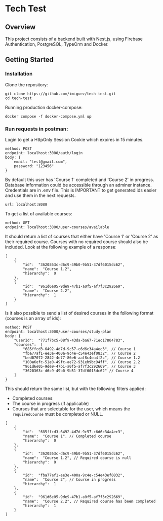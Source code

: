 # Tech Test
  

## Overview

This project consists of a backend built with Nest.js, using Firebase Authentication, PostgreSQL, TypeOrm and Docker.


## Getting Started  

### Installation

Clone the repository:
```
git clone https://github.com/imiguez/tech-test.git 
cd tech-test
```
Running production docker-compose:
```
docker compose -f docker-compose.yml up
```

### Run requests in postman:
Login to get a HttpOnly Session Cookie which expires in 15 minutes.
```
method: POST
endpoint: localhost:3000/auth/login
body: {
	email: "test@gmail.com",
	password: "123456"
}
```
By default this user has 'Course 1' completed and 'Course 2' in progress. 
Database information could be accessible through an adminer instance. Credentials are in .env file.
This is IMPORTANT to get generated ids easier and use them in the next requests.
```
url: localhost:8080
```
To get a list of available courses:
```
method: GET
endpoint: localhost:3000/user-courses/available
```
It should return a list of courses that either have 'Course 1' or 'Course 2' as their required course. Courses with no required course should also be included. Look at the following example of a response:
```
[
	{
		"id":  "3620363c-d6c9-49b0-9b51-37df6015dc62",
		"name":  "Course 1.2",
		"hierarchy":  0
	},
	{
		"id":  "961d6e05-9de9-47b1-a0f5-af7f3c292669",
		"name":  "Course 2.2",
		"hierarchy":  1
	}
]
```
Is it also possible to send a list of desired courses in the following format (courses is an array of ids):
```
method: POST
endpoint: localhost:3000/user-courses/study-plan
body: {
	"userId":  "771f7bc5-08f9-43da-ba67-71ec17804783",
	"courses":  [
		"685ffcd3-6492-4d7d-9c57-c6d6c34a4ec3", // Course 1
		"fba77af1-ee3e-400a-9c4e-c54e43ef0832", // Course 2
		"bed07072-2842-4e77-86e6-aaf8c4ea4f2c", // Course 1.2
		"108a6efc-51e0-49fc-ae72-931eb9bc94ff", // Course 2.2
		"961d6e05-9de9-47b1-a0f5-af7f3c292669", // Course 3
		"3620363c-d6c9-49b0-9b51-37df6015dc62" // Course 4
	]
}
```

This should return the same list, but with the following filters applied:
-   Completed courses
-   The course in progress (if applicable)
-   Courses that are selectable for the user, which means the `requiredCourse` must be completed or NULL.
```
[
	{
		"id":  "685ffcd3-6492-4d7d-9c57-c6d6c34a4ec3",
		"name":  "Course 1", // Completed course
		"hierarchy":  0
	},
	{
		"id":  "3620363c-d6c9-49b0-9b51-37df6015dc62",
		"name":  "Course 1.2", // Required course is null
		"hierarchy":  0
	},
	{
		"id":  "fba77af1-ee3e-400a-9c4e-c54e43ef0832",
		"name":  "Course 2", // Course in progress
		"hierarchy":  1
	},
	{
		"id":  "961d6e05-9de9-47b1-a0f5-af7f3c292669",
		"name":  "Course 2.2", // Required course has been completed
		"hierarchy":  1
	}
]
```